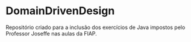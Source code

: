 # DomainDrivenDesign

Repositório criado para a inclusão dos exercícios de Java impostos pelo Professor Joseffe nas aulas da FIAP.
